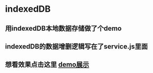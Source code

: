 # indexedDB

## 用indexedDB本地数据存储做了个demo

## indexedDB的数据增删逻辑写在了service.js里面

## 想看效果点击这里 <a href="https://newyoung21.github.io/indexedDB/">demo展示</a>
